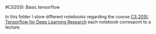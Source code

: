 #CS20SI: Basic tensorflow

In this folder I store different  notebooks regarding the course [CS 20SI: Tensorflow for Deep Learning Research](https://web.stanford.edu/class/cs20si/index.html) each notebook correspont to a lecture.
